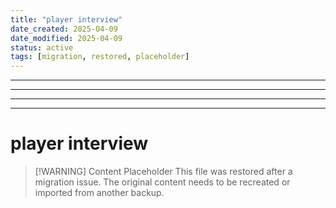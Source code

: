 ```yaml
---
title: "player interview"
date_created: 2025-04-09
date_modified: 2025-04-09
status: active
tags: [migration, restored, placeholder]
---
```


---

---

---

---

# player interview

> [\!WARNING] Content Placeholder
> This file was restored after a migration issue. The original content needs to be recreated or imported from another backup.

